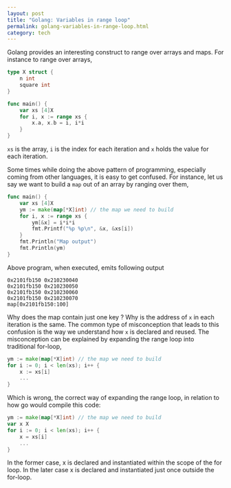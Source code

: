 ```yaml
---
layout: post
title: "Golang: Variables in range loop"
permalink: golang-variables-in-range-loop.html
category: tech
---
```


Golang provides an interesting construct to range over arrays and maps. For
instance to range over arrays,

```go
type X struct {
    n int
    square int
}

func main() {
    var xs [4]X
    for i, x := range xs {
        x.a, x.b = i, i*i
    }
}
```

`xs` is the array, `i` is the index for each iteration and `x` holds the value
for each iteration.

Some times while doing the above pattern of programming, especially coming
from other languages, it is easy to get confused. For instance, let us say we
want to build a `map` out of an array by ranging over them,

```go
func main() {
    var xs [4]X
    ym := make(map[*X]int) // the map we need to build
    for i, x := range xs {
        ym[&x] = i*i*i
        fmt.Printf("%p %p\n", &x, &xs[i])
    }
    fmt.Println("Map output")
    fmt.Println(ym)
}
```

Above program, when executed, emits following output

```text
0x2101fb150 0x210230040
0x2101fb150 0x210230050
0x2101fb150 0x210230060
0x2101fb150 0x210230070
map[0x2101fb150:100]
```

Why does the map contain just one key ? Why is the address of `x` in each
iteration is the same. The common type of misconception that leads to this
confusion is the way we understand how `x` is declared and reused. The
misconception can be explained by expanding the range loop into traditional
for-loop,

```go
ym := make(map[*X]int) // the map we need to build
for i := 0; i < len(xs); i++ {
    x := xs[i]
    ...
}
```

Which is wrong, the correct way of expanding the range loop, in relation to
how go would compile this code:

```go
ym := make(map[*X]int) // the map we need to build
var x X
for i := 0; i < len(xs); i++ {
    x = xs[i]
    ...
}
```

In the former case, x is declared and instantiated within the scope of
the for loop. In the later case x is declared and instantiated just once
outside the for-loop.
